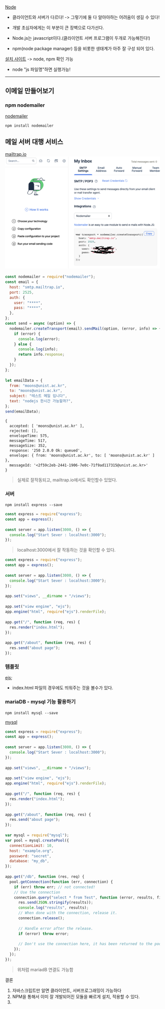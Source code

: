 [Node](https://youtu.be/toLDNN4FQv0)

- 클라이언트와 서버가 다르다!
  -> 그렇기에 둘 다 알아아하는 어려움이 생길 수 있다!

- 개발 초심자에게는 이 부분이 큰 장벽으로 다가선다.

- Node.js는 javascript이다.(클라이언트 서버 프로그램이 두개로 가능해진다!)

- npm(node package manager) 등을 비롯한 생태계가 아주 잘 구성 되어 있다.

[설치 사이트](https://nodejs.org/ko/download/)
-> node, npm 확인 가능

- node "js 파일명"하면 실행가능!

---

## 이메일 만들어보기

### npm nodemailer

[nodemailer](https://nodemailer.com/about/)

```shell
npm install nodemailer
```

## 메일 서버 대행 서비스

[mailtrap.io](https://mailtrap.io)
![nodemailer](nodemailer.png)

```js
const nodemailer = require("nodemailer");
const email = {
  host: "smtp.mailtrap.io",
  port: 2525,
  auth: {
    user: "****",
    pass: "****",
  },
};
const send = async (option) => {
  nodemailer.createTransport(email).sendMail(option, (error, info) => {
    if (error) {
      console.log(error);
    } else {
      console.log(info);
      return info.response;
    }
  });
};

let emailData = {
  from: "moons@unist.ac.kr",
  to: "moons@unist.ac.kr",
  subject: "테스트 메일 입니다",
  text: "nodejs 한시간 가능할까?",
};
send(emailData);
```

```
{
  accepted: [ 'moons@unist.ac.kr' ],
  rejected: [],
  envelopeTime: 575,
  messageTime: 517,
  messageSize: 352,
  response: '250 2.0.0 Ok: queued',
  envelope: { from: 'moons@unist.ac.kr', to: [ 'moons@unist.ac.kr' ] },
  messageId: '<2f59c2eb-2441-1906-7e0c-71f9ad117315@unist.ac.kr>'
}
```

> 실제로 잘작동되고, mailtrap.io에서도 확인할수 있었다.

### 서버

```
npm install express --save
```

```js
const express = require("express");
const app = express();

const server = app.listen(3000, () => {
  console.log("Start Sever : localhost:3000");
});
```

> localhost:3000에서 잘 작동하는 것을 확인할 수 있다.

```js
const express = require("express");
const app = express();

const server = app.listen(3000, () => {
  console.log("Start Sever : localhost:3000");
});

app.set("views", __dirname + "/views");

app.set("view engine", "ejs");
app.engine("html", require("ejs").renderFile);

app.get("/", function (req, res) {
  res.render("index.html");
});

app.get("/about", function (req, res) {
  res.send("about page");
});
```

### 템플릿

[ejs](https://ejs.co/);

- index.html 파일의 경우에도 띄워주는 것을 볼수가 있다.

### mariaDB - mysql 기능 활용하기

```
npm install mysql --save
```

[mysql](https://www.npmjs.com/package/mysql)

```js
const express = require("express");
const app = express();

const server = app.listen(3000, () => {
  console.log("Start Sever : localhost:3000");
});

app.set("views", __dirname + "/views");

app.set("view engine", "ejs");
app.engine("html", require("ejs").renderFile);

app.get("/", function (req, res) {
  res.render("index.html");
});

app.get("/about", function (req, res) {
  res.send("about page");
});

var mysql = require("mysql");
var pool = mysql.createPool({
  connectionLimit: 10,
  host: "example.org",
  password: "secret",
  database: "my_db",
});

app.get("/db", function (res, req) {
  pool.getConnection(function (err, connection) {
    if (err) throw err; // not connected!
    // Use the connection
    connection.query("select * from Test", function (error, results, fields) {
      res.send(JSON.stringify(results));
      console.log("results", results);
      // When done with the connection, release it.
      connection.release();

      // Handle error after the release.
      if (error) throw error;

      // Don't use the connection here, it has been returned to the pool.
    });
  });
});
```

> 위처럼 mariadB 연결도 가능함

결론

1. 자바스크립트만 알면 클라이언트, 서버프로그래밍이 가능하다
2. NPM을 통해서 이미 잘 개발되어진 모듈을 빠르게 설치, 적용할 수 있다.
3.
